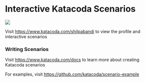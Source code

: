 # Interactive Katacoda Scenarios

[![](http://shields.katacoda.com/katacoda/shilpabandi/count.svg)](https://www.katacoda.com/shilpabandi "Get your profile on Katacoda.com")

Visit https://www.katacoda.com/shilpabandi to view the profile and interactive scenarios

### Writing Scenarios
Visit https://www.katacoda.com/docs to learn more about creating Katacoda scenarios

For examples, visit https://github.com/katacoda/scenario-example
